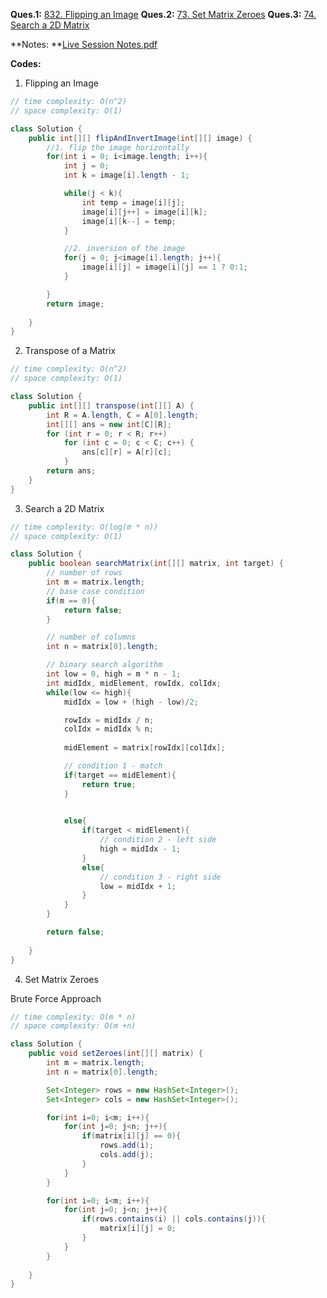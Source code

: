 

**Ques.1:**
[832. Flipping an Image](https://leetcode.com/problems/flipping-an-image/description/ "832. Flipping an Image")
**Ques.2:**
[73. Set Matrix Zeroes](https://leetcode.com/problems/set-matrix-zeroes/description/ "73. Set Matrix Zeroes")
**Ques.3:**
[74. Search a 2D Matrix](https://leetcode.com/problems/search-a-2d-matrix/solutions/ "74. Search a 2D Matrix")

**Notes:
**[Live Session Notes.pdf](https://github.com/amilali/codespaces-blank/files/11844766/Live.Session.Notes.pdf)


**Codes:**
1. Flipping an Image
```java
// time complexity: O(n^2)
// space complexity: O(1)

class Solution {
    public int[][] flipAndInvertImage(int[][] image) {
        //1. flip the image horizontally
        for(int i = 0; i<image.length; i++){
            int j = 0;
            int k = image[i].length - 1;

            while(j < k){
                int temp = image[i][j];
                image[i][j++] = image[i][k];
                image[i][k--] = temp;
            }

            //2. inversion of the image
            for(j = 0; j<image[i].length; j++){
                image[i][j] = image[i][j] == 1 ? 0:1;
            }

        }
        return image;
        
    }
}
```


2. Transpose of a Matrix
```java
// time complexity: O(n^2)
// space complexity: O(1)

class Solution {
    public int[][] transpose(int[][] A) {
        int R = A.length, C = A[0].length;
        int[][] ans = new int[C][R];
        for (int r = 0; r < R; r++)
            for (int c = 0; c < C; c++) {
                ans[c][r] = A[r][c];
            }
        return ans;
    }
}
```


3. Search a 2D Matrix
```java
// time complexity: O(log(m * n))
// space complexity: O(1)

class Solution {
    public boolean searchMatrix(int[][] matrix, int target) {
        // number of rows
        int m = matrix.length;
        // base case condition
        if(m == 0){
            return false;
        }

        // number of columns
        int n = matrix[0].length;

        // binary search algorithm
        int low = 0, high = m * n - 1;
        int midIdx, midElement, rowIdx, colIdx;
        while(low <= high){
            midIdx = low + (high - low)/2;

            rowIdx = midIdx / n;
            colIdx = midIdx % n;
            
            midElement = matrix[rowIdx][colIdx];

            // condition 1 - match
            if(target == midElement){
                return true;
            }

             
            else{
                if(target < midElement){
                    // condition 2 - left side
                    high = midIdx - 1;
                }
                else{
                    // condition 3 - right side
                    low = midIdx + 1;
                }
            }
        }

        return false;
        
    }
}
```



4. Set Matrix Zeroes

Brute Force Approach
```java
// time complexity: O(m * n)
// space complexity: O(m +n)

class Solution {
    public void setZeroes(int[][] matrix) {
        int m = matrix.length;
        int n = matrix[0].length;

        Set<Integer> rows = new HashSet<Integer>();
        Set<Integer> cols = new HashSet<Integer>();

        for(int i=0; i<m; i++){
            for(int j=0; j<n; j++){
                if(matrix[i][j] == 0){
                    rows.add(i);
                    cols.add(j);
                }
            }
        }

        for(int i=0; i<m; i++){
            for(int j=0; j<n; j++){
                if(rows.contains(i) || cols.contains(j)){
                    matrix[i][j] = 0;
                }
            }
        }
        
    }
}
```
